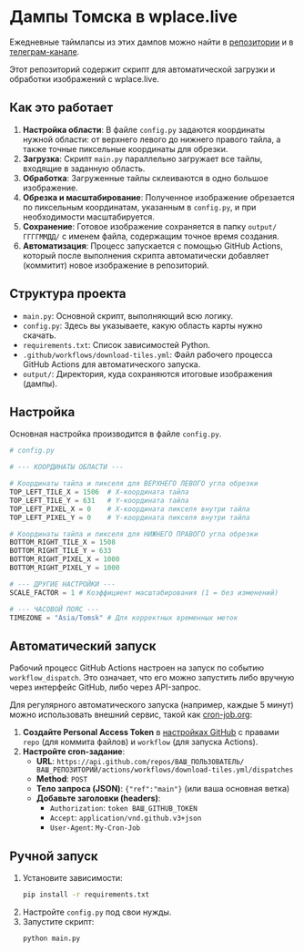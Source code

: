 # Дампы Томска в wplace.live

Ежедневные таймлапсы из этих дампов можно найти в [репозитории](https://github.com/niklinque/wplace-tomsk-timelapse/releases) и в [телеграм-канале](https://t.me/wplacetomsktimelapse).

Этот репозиторий содержит скрипт для автоматической загрузки и обработки изображений с wplace.live.

## Как это работает

1.  **Настройка области**: В файле `config.py` задаются координаты нужной области: от верхнего левого до нижнего правого тайла, а также точные пиксельные координаты для обрезки.
2.  **Загрузка**: Скрипт `main.py` параллельно загружает все тайлы, входящие в заданную область.
3.  **Обработка**: Загруженные тайлы склеиваются в одно большое изображение.
4.  **Обрезка и масштабирование**: Полученное изображение обрезается по пиксельным координатам, указанным в `config.py`, и при необходимости масштабируется.
5.  **Сохранение**: Готовое изображение сохраняется в папку `output/ГГГГММДД/` с именем файла, содержащим точное время создания.
6.  **Автоматизация**: Процесс запускается с помощью GitHub Actions, который после выполнения скрипта автоматически добавляет (коммитит) новое изображение в репозиторий.

## Структура проекта

-   `main.py`: Основной скрипт, выполняющий всю логику.
-   `config.py`: Здесь вы указываете, какую область карты нужно скачать.
-   `requirements.txt`: Список зависимостей Python.
-   `.github/workflows/download-tiles.yml`: Файл рабочего процесса GitHub Actions для автоматического запуска.
-   `output/`: Директория, куда сохраняются итоговые изображения (дампы).

## Настройка

Основная настройка производится в файле `config.py`.

```python
# config.py

# --- КООРДИНАТЫ ОБЛАСТИ ---

# Координаты тайла и пикселя для ВЕРХНЕГО ЛЕВОГО угла обрезки
TOP_LEFT_TILE_X = 1506  # X-координата тайла
TOP_LEFT_TILE_Y = 631   # Y-координата тайла
TOP_LEFT_PIXEL_X = 0    # X-координата пикселя внутри тайла
TOP_LEFT_PIXEL_Y = 0    # Y-координата пикселя внутри тайла

# Координаты тайла и пикселя для НИЖНЕГО ПРАВОГО угла обрезки
BOTTOM_RIGHT_TILE_X = 1508
BOTTOM_RIGHT_TILE_Y = 633
BOTTOM_RIGHT_PIXEL_X = 1000
BOTTOM_RIGHT_PIXEL_Y = 1000

# --- ДРУГИЕ НАСТРОЙКИ ---
SCALE_FACTOR = 1 # Коэффициент масштабирования (1 = без изменений)

# --- ЧАСОВОЙ ПОЯС ---
TIMEZONE = "Asia/Tomsk" # Для корректных временных меток
```

## Автоматический запуск

Рабочий процесс GitHub Actions настроен на запуск по событию `workflow_dispatch`. Это означает, что его можно запустить либо вручную через интерфейс GitHub, либо через API-запрос.

Для регулярного автоматического запуска (например, каждые 5 минут) можно использовать внешний сервис, такой как [cron-job.org](https://cron-job.org/en/):

1.  **Создайте Personal Access Token** в [настройках GitHub](https://github.com/settings/tokens) с правами `repo` (для коммита файлов) и `workflow` (для запуска Actions).
2.  **Настройте cron-задание**:
    -   **URL**: `https://api.github.com/repos/ВАШ_ПОЛЬЗОВАТЕЛЬ/ВАШ_РЕПОЗИТОРИЙ/actions/workflows/download-tiles.yml/dispatches`
    -   **Method**: `POST`
    -   **Тело запроса (JSON)**: `{"ref":"main"}` (или ваша основная ветка)
    -   **Добавьте заголовки (headers)**:
        -   `Authorization`: `token ВАШ_GITHUB_TOKEN`
        -   `Accept`: `application/vnd.github.v3+json`
        -   `User-Agent`: `My-Cron-Job`

## Ручной запуск

1.  Установите зависимости:
    ```bash
    pip install -r requirements.txt
    ```
2.  Настройте `config.py` под свои нужды.
3.  Запустите скрипт:
    ```bash
    python main.py
    ```
